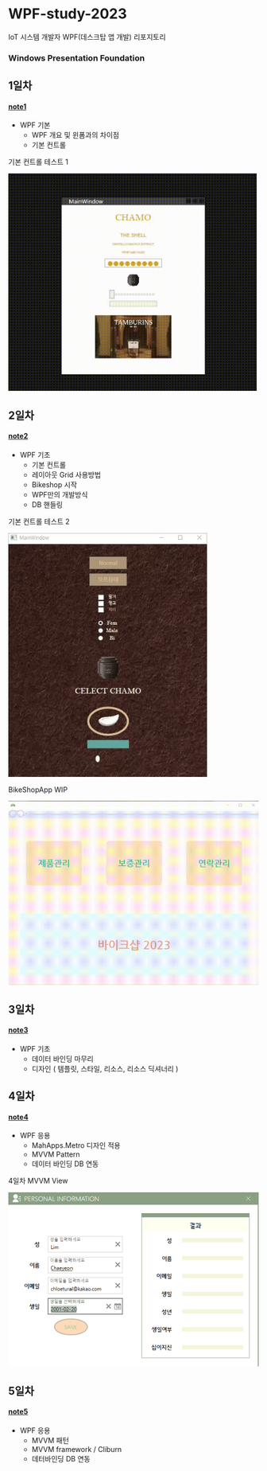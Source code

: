# WPF-study-2023
IoT 시스템 개발자 WPF(데스크탑 앱 개발) 리포지토리
### Windows Presentation Foundation

## 1일차
#### [note1](https://github.com/limchaeyeon8/WPF-study-2023/blob/main/d1/d1_note.md)

- WPF 기본
    - WPF 개요 및 윈폼과의 차이점
    - 기본 컨트롤

기본 컨트롤 테스트 1

<img src="https://raw.githubusercontent.com/limchaeyeon8/WPF-study-2023/main/d1/d1WpfApp/wp02_simpleControls/ctr.gif" width="500" />


## 2일차
#### [note2](https://github.com/limchaeyeon8/WPF-study-2023/blob/main/d2/d2_note.md)

- WPF 기초
    - 기본 컨트롤
    - 레이아웃 Grid 사용방법
    - Bikeshop 시작
    - WPF만의 개발방식
    - DB 핸들링

기본 컨트롤 테스트 2

<img src="https://raw.githubusercontent.com/limchaeyeon8/WPF-study-2023/main/d2/d2WpfApp/wp3.gif" width="400" />

BikeShopApp WIP

<img src="https://raw.githubusercontent.com/limchaeyeon8/WPF-study-2023/main/d2/d2WpfApp/bshp.gif" width="700" />


## 3일차
#### [note3](https://github.com/limchaeyeon8/WPF-study-2023/blob/main/d3/d3_note.md)

- WPF 기초
    - 데이터 바인딩 마무리
    - 디자인 ( 템플릿, 스타일, 리소스, 리소스 딕셔너리 )


## 4일차
#### [note4](https://github.com/limchaeyeon8/WPF-study-2023/blob/main/d4/d4_note.md)

- WPF 응용
    - MahApps.Metro 디자인 적용
    - MVVM Pattern
    - 데이터 바인딩 DB 연동

4일차 MVVM View

<img src="https://raw.githubusercontent.com/limchaeyeon8/WPF-study-2023/main/d4/d4WpfApp/rm_pia.png" width="700" />

## 5일차
#### [note5](https://github.com/limchaeyeon8/WPF-study-2023/blob/main/d5/d5_note.md)

- WPF 응용
    - MVVM 패턴
    - MVVM framework / Cliburn
    - 데터바인딩 DB 연동